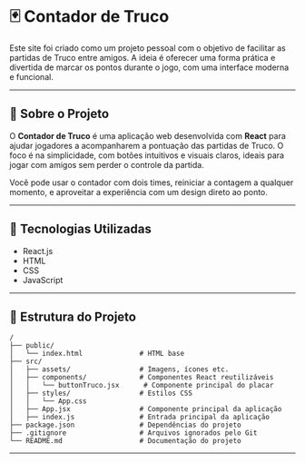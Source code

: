 
# 🃏 Contador de Truco

Este site foi criado como um projeto pessoal com o objetivo de facilitar as partidas de Truco entre amigos. A ideia é oferecer uma forma prática e divertida de marcar os pontos durante o jogo, com uma interface moderna e funcional.

---

## 🔹 Sobre o Projeto

O **Contador de Truco** é uma aplicação web desenvolvida com **React** para ajudar jogadores a acompanharem a pontuação das partidas de Truco. O foco é na simplicidade, com botões intuitivos e visuais claros, ideais para jogar com amigos sem perder o controle da partida.

Você pode usar o contador com dois times, reiniciar a contagem a qualquer momento, e aproveitar a experiência com um design direto ao ponto.

---

## 🚀 Tecnologias Utilizadas

- React.js  
- HTML  
- CSS 
- JavaScript  

---

## 📂 Estrutura do Projeto

```
/
├── public/
│   └── index.html              # HTML base
├── src/
│   ├── assets/                 # Imagens, ícones etc.
│   ├── components/             # Componentes React reutilizáveis
│   │   └── buttonTruco.jsx      # Componente principal do placar
│   ├── styles/                 # Estilos CSS
│   │   └── App.css
│   ├── App.jsx                 # Componente principal da aplicação
│   ├── index.js                # Entrada principal da aplicação
├── package.json                # Dependências do projeto
├── .gitignore                  # Arquivos ignorados pelo Git
└── README.md                   # Documentação do projeto
```

---

